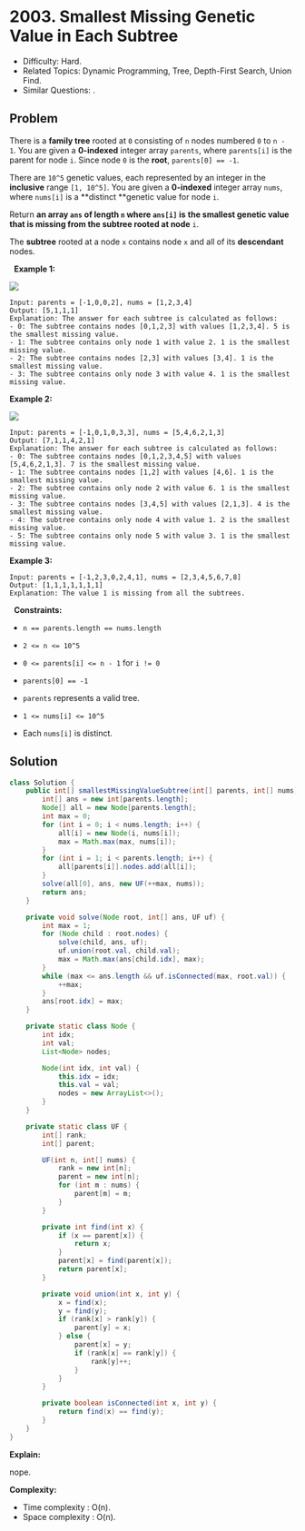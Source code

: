 # 2003. Smallest Missing Genetic Value in Each Subtree

- Difficulty: Hard.
- Related Topics: Dynamic Programming, Tree, Depth-First Search, Union Find.
- Similar Questions: .

## Problem

There is a **family tree** rooted at ```0``` consisting of ```n``` nodes numbered ```0``` to ```n - 1```. You are given a **0-indexed** integer array ```parents```, where ```parents[i]``` is the parent for node ```i```. Since node ```0``` is the **root**, ```parents[0] == -1```.

There are ```10^5``` genetic values, each represented by an integer in the **inclusive** range ```[1, 10^5]```. You are given a **0-indexed** integer array ```nums```, where ```nums[i]``` is a **distinct **genetic value for node ```i```.

Return **an array **```ans```** of length **```n```** where **```ans[i]```** is** **the **smallest** genetic value that is **missing** from the subtree rooted at node** ```i```.

The **subtree** rooted at a node ```x``` contains node ```x``` and all of its **descendant** nodes.

 
**Example 1:**

![](https://assets.leetcode.com/uploads/2021/08/23/case-1.png)

```
Input: parents = [-1,0,0,2], nums = [1,2,3,4]
Output: [5,1,1,1]
Explanation: The answer for each subtree is calculated as follows:
- 0: The subtree contains nodes [0,1,2,3] with values [1,2,3,4]. 5 is the smallest missing value.
- 1: The subtree contains only node 1 with value 2. 1 is the smallest missing value.
- 2: The subtree contains nodes [2,3] with values [3,4]. 1 is the smallest missing value.
- 3: The subtree contains only node 3 with value 4. 1 is the smallest missing value.
```

**Example 2:**

![](https://assets.leetcode.com/uploads/2021/08/23/case-2.png)

```
Input: parents = [-1,0,1,0,3,3], nums = [5,4,6,2,1,3]
Output: [7,1,1,4,2,1]
Explanation: The answer for each subtree is calculated as follows:
- 0: The subtree contains nodes [0,1,2,3,4,5] with values [5,4,6,2,1,3]. 7 is the smallest missing value.
- 1: The subtree contains nodes [1,2] with values [4,6]. 1 is the smallest missing value.
- 2: The subtree contains only node 2 with value 6. 1 is the smallest missing value.
- 3: The subtree contains nodes [3,4,5] with values [2,1,3]. 4 is the smallest missing value.
- 4: The subtree contains only node 4 with value 1. 2 is the smallest missing value.
- 5: The subtree contains only node 5 with value 3. 1 is the smallest missing value.
```

**Example 3:**

```
Input: parents = [-1,2,3,0,2,4,1], nums = [2,3,4,5,6,7,8]
Output: [1,1,1,1,1,1,1]
Explanation: The value 1 is missing from all the subtrees.
```

 
**Constraints:**


	
- ```n == parents.length == nums.length```
	
- ```2 <= n <= 10^5```
	
- ```0 <= parents[i] <= n - 1``` for ```i != 0```
	
- ```parents[0] == -1```
	
- ```parents``` represents a valid tree.
	
- ```1 <= nums[i] <= 10^5```
	
- Each ```nums[i]``` is distinct.



## Solution

```java
class Solution {
    public int[] smallestMissingValueSubtree(int[] parents, int[] nums) {
        int[] ans = new int[parents.length];
        Node[] all = new Node[parents.length];
        int max = 0;
        for (int i = 0; i < nums.length; i++) {
            all[i] = new Node(i, nums[i]);
            max = Math.max(max, nums[i]);
        }
        for (int i = 1; i < parents.length; i++) {
            all[parents[i]].nodes.add(all[i]);
        }
        solve(all[0], ans, new UF(++max, nums));
        return ans;
    }

    private void solve(Node root, int[] ans, UF uf) {
        int max = 1;
        for (Node child : root.nodes) {
            solve(child, ans, uf);
            uf.union(root.val, child.val);
            max = Math.max(ans[child.idx], max);
        }
        while (max <= ans.length && uf.isConnected(max, root.val)) {
            ++max;
        }
        ans[root.idx] = max;
    }

    private static class Node {
        int idx;
        int val;
        List<Node> nodes;

        Node(int idx, int val) {
            this.idx = idx;
            this.val = val;
            nodes = new ArrayList<>();
        }
    }

    private static class UF {
        int[] rank;
        int[] parent;

        UF(int n, int[] nums) {
            rank = new int[n];
            parent = new int[n];
            for (int m : nums) {
                parent[m] = m;
            }
        }

        private int find(int x) {
            if (x == parent[x]) {
                return x;
            }
            parent[x] = find(parent[x]);
            return parent[x];
        }

        private void union(int x, int y) {
            x = find(x);
            y = find(y);
            if (rank[x] > rank[y]) {
                parent[y] = x;
            } else {
                parent[x] = y;
                if (rank[x] == rank[y]) {
                    rank[y]++;
                }
            }
        }

        private boolean isConnected(int x, int y) {
            return find(x) == find(y);
        }
    }
}
```

**Explain:**

nope.

**Complexity:**

* Time complexity : O(n).
* Space complexity : O(n).
